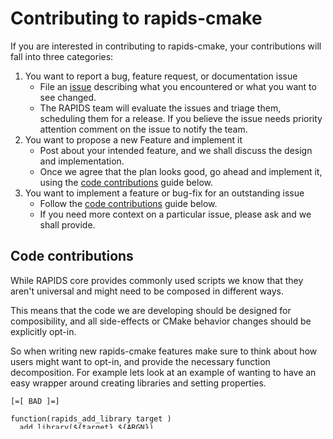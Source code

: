 # Contributing to rapids-cmake

If you are interested in contributing to rapids-cmake, your contributions will fall
into three categories:
1. You want to report a bug, feature request, or documentation issue
    - File an [issue](https://github.com/rapidsai/rapids-cmake/issues/new/choose)
    describing what you encountered or what you want to see changed.
    - The RAPIDS team will evaluate the issues and triage them, scheduling
    them for a release. If you believe the issue needs priority attention
    comment on the issue to notify the team.
2. You want to propose a new Feature and implement it
    - Post about your intended feature, and we shall discuss the design and
    implementation.
    - Once we agree that the plan looks good, go ahead and implement it, using
    the [code contributions](#code-contributions) guide below.
3. You want to implement a feature or bug-fix for an outstanding issue
    - Follow the [code contributions](#code-contributions) guide below.
    - If you need more context on a particular issue, please ask and we shall
    provide.

## Code contributions

While RAPIDS core provides commonly used scripts we know that they aren't universal and might need to be composed in different ways.

This means that the code we are developing should be designed for composibility, and all side-effects
or CMake behavior changes should be explicitly opt-in.

So when writing new rapids-cmake features make sure to think about how users might want to opt-in, and
provide the necessary function decomposition. For example lets look at an example of wanting to have an
easy wrapper around creating libraries and setting properties.

```
[=[ BAD ]=]

function(rapids_add_library target )
  add_library(${target} ${ARGN})
  set_target_properties(cudf
      PROPERTIES
                 CUDA_STANDARD                        17
                 CUDA_STANDARD_REQUIRED               ON
  )
endfunction()

rapids_add_library(example SHARED ...)


[=[ GOOD ]=]

function(rapids_cmake_setup_target target )
  set_target_properties(${target}
      PROPERTIES
                 CUDA_STANDARD                        17
                 CUDA_STANDARD_REQUIRED               ON
  )
endfunction()

function(rapids_add_library target)
  add_library(example ${ARGN})
  rapids_cmake_setup_target( example )
endfunction()

rapids_add_library(example SHARED ...)

```

Here we can see that breaking out `rapids_cmake_setup_target` is important as it allows users
that don't/can't use `rapids_add_library` to still opt-in to other features.


Please ensure that when you are creating new features you follow the following guidelines:
   - Each function should follow the `rapids_<component>_<file_name>` naming pattern
   - Each function should go into a separate `.cmake` file in the approiate directory
   - Each user facing `.cmake` file should have include guards (`include_guard(GLOBAL)`)
   - Each user faceing `.cmake` file should be documented using the rst structure
   - Each function first line should be `list(APPEND CMAKE_MESSAGE_CONTEXT "rapids.<component>.<function>")`
   - A file should not modify any state simply by being included. State modification should
     only occur inside functions unless absolutely neccessary due to restrctions of the CMake
     language.
        - Any files that do need to break this rule can't be part of `rapids-<component>.cmake`.

### Your first issue

1. Read the project's [README.md](https://github.com/rapidsai/rapids-cmake/blob/main/README.md)
    to learn how to setup the development environment
2. Find an issue to work on. The best way is to look for the [good first issue](https://github.com/rapidsai/rapids-cmake/issues?q=is%3Aissue+is%3Aopen+label%3A%22good+first+issue%22)
    or [help wanted](https://github.com/rapidsai/rapids-cmake/issues?q=is%3Aissue+is%3Aopen+label%3A%22help+wanted%22) labels
3. Comment on the issue saying you are going to work on it
4. Code! Make sure to update unit tests!
5. When done, [create your pull request](https://github.com/rapidsai/rapids-cmake/compare)
6. Verify that CI passes all [status checks](https://help.github.com/articles/about-status-checks/). Fix if needed
7. Wait for other developers to review your code and update code as needed
8. Once reviewed and approved, a RAPIDS developer will merge your pull request

Remember, if you are unsure about anything, don't hesitate to comment on issues
and ask for clarifications!

### Seasoned developers

Once you have gotten your feet wet and are more comfortable with the code, you
can look at the prioritized issues of our next release in our [project boards](https://github.com/rapidsai/rapids-cmake/projects).

> **Pro Tip:** Always look at the release board with the highest number for
issues to work on. This is where RAPIDS developers also focus their efforts.

Look at the unassigned issues, and find an issue you are comfortable with
contributing to. Start with _Step 3_ from above, commenting on the issue to let
others know you are working on it. If you have any questions related to the
implementation of the issue, ask them in the issue instead of the PR.

## Attribution
Portions adopted from https://github.com/pytorch/pytorch/blob/master/CONTRIBUTING.md
